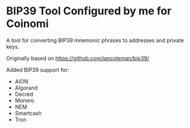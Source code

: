 # BIP39 Tool Configured by me for Coinomi

A tool for converting BIP39 mnemonic phrases to addresses and private keys.

Originally based on https://github.com/iancoleman/bip39/

Added BIP39 support for:
- AION
- Algorand
- Decred
- Monero
- NEM
- Smartcash
- Tron
